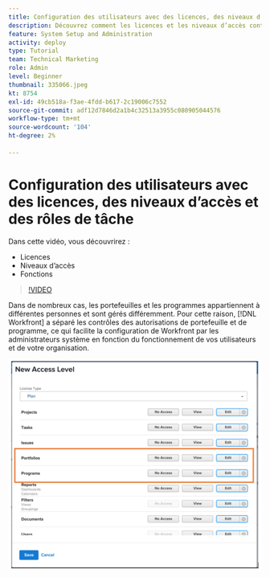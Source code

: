 ```yaml
---
title: Configuration des utilisateurs avec des licences, des niveaux d’accès et des rôles de tâche
description: Découvrez comment les licences et les niveaux d’accès contrôlent ce que possèdent les utilisateurs d’accès. Découvrez comment les rôles de tâche sont utilisés dans le système.
feature: System Setup and Administration
activity: deploy
type: Tutorial
team: Technical Marketing
role: Admin
level: Beginner
thumbnail: 335066.jpeg
kt: 8754
exl-id: 49cb518a-f3ae-4fdd-b617-2c19006c7552
source-git-commit: adf12d7846d2a1b4c32513a3955c080905044576
workflow-type: tm+mt
source-wordcount: '104'
ht-degree: 2%

---
```


# Configuration des utilisateurs avec des licences, des niveaux d’accès et des rôles de tâche

Dans cette vidéo, vous découvrirez :

* Licences
* Niveaux d’accès
* Fonctions

>[!VIDEO](https://video.tv.adobe.com/v/335066/?quality=12)

Dans de nombreux cas, les portefeuilles et les programmes appartiennent à différentes personnes et sont gérés différemment. Pour cette raison, [!DNL Workfront] a séparé les contrôles des autorisations de portefeuille et de programme, ce qui facilite la configuration de Workfront par les administrateurs système en fonction du fonctionnement de vos utilisateurs et de votre organisation.

![[!UICONTROL Portfolios] et [!UICONTROL Programmes] paramètres mis en surbrillance dans [!UICONTROL Nouveau niveau d’accès] window](assets/admin-fund-access-levels.png)
